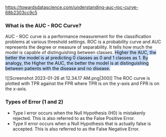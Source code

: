 https://towardsdatascience.com/understanding-auc-roc-curve-68b2303cc9c5

### What is the AUC - ROC Curve?
AUC - ROC curve is a performance measurement for the classification problems at various threshold settings. ROC is a probability curve and AUC represents the degree or measure of separability. It tells how much the model is capable of distinguishing between classes. <mark style="background: #ADCCFFA6;">Higher the AUC, the better the model is at predicting 0 classes as 0 and 1 classes as 1. By analogy, the Higher the AUC, the better the model is at distinguishing between patients with the disease and no disease.</mark>

![[Screenshot 2023-01-26 at 12.34.17 AM.png|300]]
The ROC curve is plotted with TPR against the FPR where TPR is on the y-axis and FPR is on the x-axis.

### Types of Error (1 and 2)
-   Type I error occurs when the Null Hypothesis (H0) is mistakenly rejected. This is also referred to as the False Positive Error. 
-   Type II error occurs when a Null Hypothesis that is actually false is accepted. This is also referred to as the False Negative Error.

